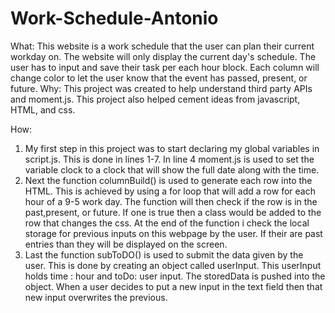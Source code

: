# Work-Schedule-Antonio

What: This website is a work schedule that the user can plan their current workday on. The website will only display the current day's schedule. The user has to input and save their task per each hour block. Each column will change color to let the user know that the event has passed, present, or future.
Why: This project was created to help understand third party APIs and moment.js. This project also helped cement ideas from javascript, HTML, and css.

How:
1. My first step in this project was to start declaring my global variables in script.js. This is done in lines 1-7. In line 4 moment.js is used to set the variable clock to a clock that will show the full date along with the time.
2. Next the function columnBuild() is used to generate each row into the HTML. This is achieved by using a for loop that will add a row for each hour of a 9-5 work day. The function will then check if the row is in the past,present, or future. If one is true then a class would be added to the row that changes the css. At the end of the function i check the local storage for previous inputs on this webpage by the user. If their are past entries than they will be displayed on the screen.
3. Last the function subToDO() is used to submit the data given by the user. This is done by creating an object called userInput. This userInput holds time : hour and toDo: user input. The storedData is pushed into the object. When a user decides to put a new input in the text field then that new input overwrites the previous. 